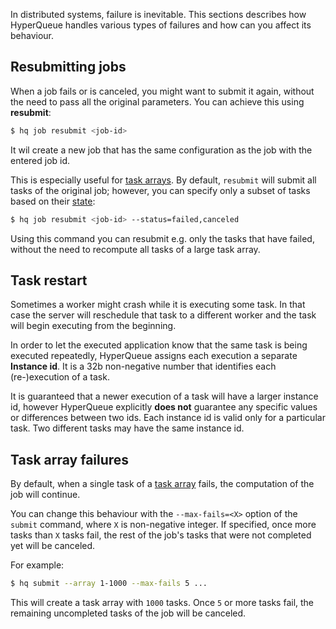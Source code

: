 In distributed systems, failure is inevitable. This sections describes how HyperQueue handles various types of failures
and how can you affect its behaviour.

## Resubmitting jobs
When a job fails or is canceled, you might want to submit it again, without the need to pass all the original
parameters. You can achieve this using **resubmit**:

```bash
$ hq job resubmit <job-id>
```

It wil create a new job that has the same configuration as the job with the entered job id. 

This is especially useful for [task arrays](arrays.md). By default, `resubmit` will submit all tasks of the original job;
however, you can specify only a subset of tasks based on their [state](jobs.md#task-state):

```bash
$ hq job resubmit <job-id> --status=failed,canceled
```

Using this command you can resubmit e.g. only the tasks that have failed, without the need to recompute all tasks of
a large task array.

## Task restart
Sometimes a worker might crash while it is executing some task. In that case the server will reschedule that task to a
different worker and the task will begin executing from the beginning.

In order to let the executed application know that the same task is being executed repeatedly, HyperQueue assigns each
execution a separate **Instance id**. It is a 32b non-negative number that identifies each (re-)execution of a task.

It is guaranteed that a newer execution of a task will have a larger instance id, however HyperQueue explicitly
**does not** guarantee any specific values or differences between two ids. Each instance id is valid only for a particular
task. Two different tasks may have the same instance id.

## Task array failures
By default, when a single task of a [task array](arrays.md) fails, the computation of the job will continue.

You can change this behaviour with the `--max-fails=<X>` option of the `submit` command, where `X` is non-negative integer.
If specified, once more tasks than `X` tasks fail, the rest of the job's tasks that were not completed yet will be canceled.

For example:
```bash
$ hq submit --array 1-1000 --max-fails 5 ...
```
This will create a task array with `1000` tasks. Once `5` or more tasks fail, the remaining uncompleted tasks of the job
will be canceled.
